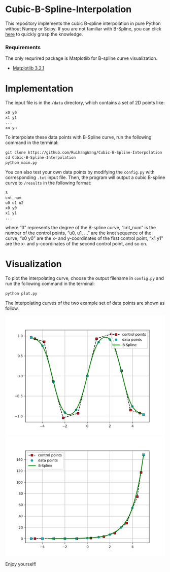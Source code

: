 # Cubic-B-Spline-Interpolation

This repository implements the cubic B-spline interpolation in pure Python without Numpy or Scipy. If you are not familiar with B-Spline, you can click [here](https://web.mit.edu/hyperbook/Patrikalakis-Maekawa-Cho/node17.html) to quickly grasp the knowledge.

### Requirements
The only requrired package is Matplotlib for B-spline curve visualization.

* [Matplotlib 3.2.1](https://matplotlib.org)

# Implementation
The input file is in the ```/data``` directory, which contains a set of 2D points like:

```
x0 y0
x1 y1
...
xn yn
```

To interpolate these data points with B-Spline curve, run the following command in the terminal:

```
git clone https://github.com/RuihangWang/Cubic-B-Spline-Interpolation
cd Cubic-B-Spline-Interpolation
python main.py
```

You can also test your own data points by modifying the ```config.py``` with corresponding ```.txt``` input file. Then, the program will output a cubic B-spline curve to ```/results``` in the following format:

```
3
cnt_num
u0 u1 u2
x0 y0
x1 y1
...
```

where “3” represents the degree of the B-spline curve, “cnt_num” is the number of the control points, “u0, u1, …” are the knot sequence of the curve, “x0 y0” are the x- and y-coordinates of the first control point, “x1 y1” are the x- and y-coordinates of the second control point, and so on.

# Visualization
To plot the interpolating curve, choose the output filename in ```config.py``` and run 
the following command in the terminal:
```
python plot.py 
```
The interpolating curves of the two example set of data points
are shown as follow.

![result pic](./results/eg1out.png)
![result pic](./results/eg2out.png)

Enjoy yourself!